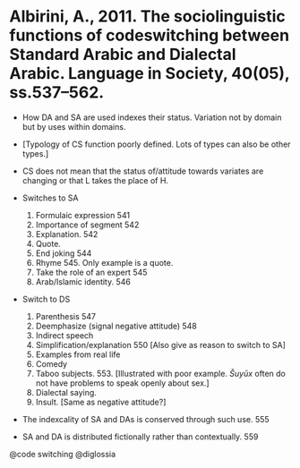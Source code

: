 # Albirini, A., 2011. The sociolinguistic functions of codeswitching between Standard Arabic and Dialectal Arabic.  Language in Society, 40(05), ss.537–562.

- How DA and SA are used indexes their status. Variation not by domain but by uses within domains. 

- [Typology of CS function poorly defined. Lots of types can also be other types.]
 
- CS does not mean that the status of/attitude towards variates are changing or that L takes the place of H. 

- Switches to SA
    1. Formulaic expression 541
    2. Importance of segment 542
    3. Explanation. 542
    4. Quote.
    5. End joking 544
    6. Rhyme 545. Only example is a quote.
    7. Take the role of an expert 545
    8. Arab/Islamic identity. 546

- Switch to DS
    1. Parenthesis 547
    2. Deemphasize (signal negative attitude) 548
    3. Indirect speech
    4. Simplification/explanation 550  [Also give as reason to switch to SA]
    5. Examples from real life
    6. Comedy
    7. Taboo subjects. 553. [Illustrated with poor example. *Šuyūx* often do not have problems to speak openly about sex.]
    8. Dialectal saying.
    9. Insult. [Same as negative attitude?]

- The indexcality of SA and DAs is conserved through such use. 555

- SA and DA is distributed fictionally rather than contextually. 559

@code switching
@diglossia
